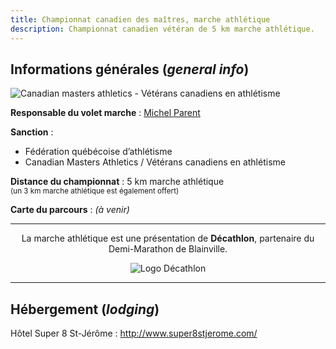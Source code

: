 ```yaml
---
title: Championnat canadien des maîtres, marche athlétique
description: Championnat canadien vétéran de 5 km marche athlétique.
---
```


## Informations générales (*general info*)

![Canadian masters athletics - Vétérans canadiens en athlétisme](/images/cma-logo.jpg)

**Responsable du volet marche** : [Michel Parent](mailto:michelparent2404@gmail.com)

**Sanction** :
- Fédération québécoise d’athlétisme
- Canadian Masters Athletics / Vétérans canadiens en athlétisme

**Distance du championnat** : 5 km marche athlétique  
<small>(un 3 km marche athlétique est également offert)</small>

**Carte du parcours** : *(à venir)*

---

<div style="text-align:center;"

La marche athlétique est une présentation de **Décathlon**, partenaire du Demi-Marathon de Blainville.

![Logo Décathlon](/images/commanditaires/logo-decathlon.jpg)

</div>

---

## Hébergement (*lodging*)

Hôtel Super 8 St-Jérôme : http://www.super8stjerome.com/
